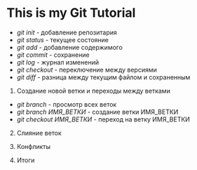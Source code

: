 # This is my Git Tutorial

* *git init* - добавление репозитария
* *git status* - текущее состояние
* *git add* - добавление содержимого
* *git commit* - сохранение 
* *git log* - журнал изменений
* *git checkout* - переключение между версиями
* *git diff* - разница между текущим файлом и сохраненным

1. Создание новой ветки и переходы между ветками
* *git branch* - просмотр всех веток
* *git branch ИМЯ_ВЕТКИ* - создание ветки ИМЯ_ВЕТКИ
* *git checkout ИМЯ_ВЕТКИ* - переход на ветку ИМЯ_ВЕТКИ

2. Слияние веток

3. Конфликты

4. Итоги